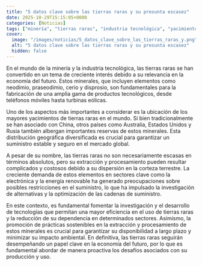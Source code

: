 ```yaml
---
title: "5 datos clave sobre las tierras raras y su presunta escasez"
date: 2025-10-29T15:15:05+0000
categories: [Noticias]
tags: ["minería", "tierras raras", "industria tecnológica", "yacimientos", "China", "suministro", "investigación."]
cover:
  image: "/images/noticias/5_datos_clave_sobre_las_tierras_raras_y.png"
  alt: "5 datos clave sobre las tierras raras y su presunta escasez"
  hidden: false
---
```


En el mundo de la minería y la industria tecnológica, las tierras raras se han convertido en un tema de creciente interés debido a su relevancia en la economía del futuro. Estos minerales, que incluyen elementos como neodimio, praseodimio, cerio y disprosio, son fundamentales para la fabricación de una amplia gama de productos tecnológicos, desde teléfonos móviles hasta turbinas eólicas.

Uno de los aspectos más importantes a considerar es la ubicación de los mayores yacimientos de tierras raras en el mundo. Si bien tradicionalmente se han asociado con China, otros países como Australia, Estados Unidos y Rusia también albergan importantes reservas de estos minerales. Esta distribución geográfica diversificada es crucial para garantizar un suministro estable y seguro en el mercado global.

A pesar de su nombre, las tierras raras no son necesariamente escasas en términos absolutos, pero su extracción y procesamiento pueden resultar complicados y costosos debido a su dispersión en la corteza terrestre. La creciente demanda de estos elementos en sectores clave como la electrónica y la energía renovable ha generado preocupaciones sobre posibles restricciones en el suministro, lo que ha impulsado la investigación de alternativas y la optimización de las cadenas de suministro.

En este contexto, es fundamental fomentar la investigación y el desarrollo de tecnologías que permitan una mayor eficiencia en el uso de tierras raras y la reducción de su dependencia en determinados sectores. Asimismo, la promoción de prácticas sostenibles en la extracción y procesamiento de estos minerales es crucial para garantizar su disponibilidad a largo plazo y minimizar su impacto ambiental. En definitiva, las tierras raras seguirán desempeñando un papel clave en la economía del futuro, por lo que es fundamental abordar de manera proactiva los desafíos asociados con su producción y uso.
